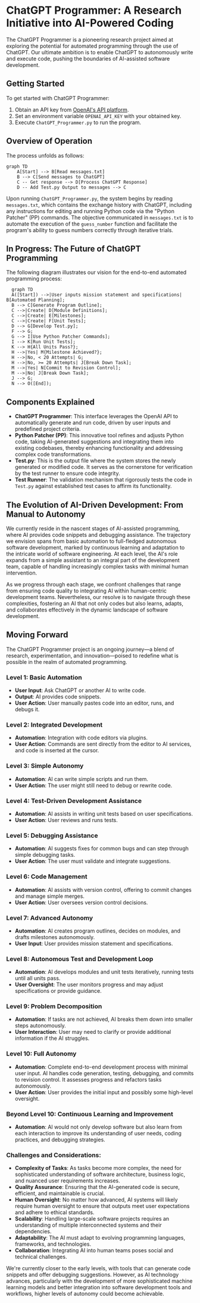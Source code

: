 # ChatGPT Programmer: A Research Initiative into AI-Powered Coding

The ChatGPT Programmer is a pioneering research project aimed at exploring the potential for automated programming through the use of ChatGPT. Our ultimate ambition is to enable ChatGPT to autonomously write and execute code, pushing the boundaries of AI-assisted software development.

## Getting Started

To get started with ChatGPT Programmer:

1. Obtain an API key from [OpenAI's API platform](https://platform.openai.com/api-keys).
2. Set an environment variable `OPENAI_API_KEY` with your obtained key.
3. Execute `ChatGPT_Programmer.py` to run the program.

## Overview of Operation

The process unfolds as follows:

```mermaid
graph TD
    A[Start] --> B[Read messages.txt]
    B --> C[Send messages to ChatGPT]
    C -- Get response --> D[Process ChatGPT Response]
    D -- Add Test.py Output to messages --> C
```

Upon running `ChatGPT_Programmer.py`, the system begins by reading `messages.txt`, which contains the exchange history with ChatGPT, including any instructions for editing and running Python code via the "Python Patcher" (PP) commands. The objective communicated in `messages.txt` is to automate the execution of the `guess_number` function and facilitate the program's ability to guess numbers correctly through iterative trials.

## In Progress: The Future of ChatGPT Programming

The following diagram illustrates our vision for the end-to-end automated programming process:

```mermaid
  graph TD
  A([Start]) -->|User inputs mission statement and specifications| B[Automated Planning];
  B --> C[Generate Program Outline];
  C -->|Create| D[Module Definitions];
  C -->|Create| E[Milestones];
  C -->|Create| F[Unit Tests];
  D --> G[Develop Test.py];
  F --> G;
  G --> I[Use Python Patcher Commands];
  I --> K[Run Unit Tests];
  K --> H{All Units Pass?};
  H -->|Yes| M{Milestone Achieved?};
  H -->|No, < 20 Attempts| G;
  H -->|No, >= 20 Attempts| J[Break Down Task];
  M -->|Yes| N[Commit to Revision Control];
  M -->|No| J[Break Down Task];
  J --> G;
  N --> O([End]);
```

## Components Explained

- **ChatGPT Programmer**: This interface leverages the OpenAI API to automatically generate and run code, driven by user inputs and predefined project criteria.
- **Python Patcher (PP)**: This innovative tool refines and adjusts Python code, taking AI-generated suggestions and integrating them into existing codebases, thereby enhancing functionality and addressing complex code transformations.
- **Test.py**: This is the output file where the system stores the newly generated or modified code. It serves as the cornerstone for verification by the test runner to ensure code integrity.
- **Test Runner**: The validation mechanism that rigorously tests the code in `Test.py` against established test cases to affirm its functionality.

## The Evolution of AI-Driven Development: From Manual to Autonomy

We currently reside in the nascent stages of AI-assisted programming, where AI provides code snippets and debugging assistance. The trajectory we envision spans from basic automation to full-fledged autonomous software development, marked by continuous learning and adaptation to the intricate world of software engineering. At each level, the AI's role expands from a simple assistant to an integral part of the development team, capable of handling increasingly complex tasks with minimal human intervention.

As we progress through each stage, we confront challenges that range from ensuring code quality to integrating AI within human-centric development teams. Nevertheless, our resolve is to navigate through these complexities, fostering an AI that not only codes but also learns, adapts, and collaborates effectively in the dynamic landscape of software development.

## Moving Forward

The ChatGPT Programmer project is an ongoing journey—a blend of research, experimentation, and innovation—poised to redefine what is possible in the realm of automated programming.


### Level 1: Basic Automation
- **User Input**: Ask ChatGPT or another AI to write code.
- **Output**: AI provides code snippets.
- **User Action**: User manually pastes code into an editor, runs, and debugs it.

### Level 2: Integrated Development
- **Automation**: Integration with code editors via plugins.
- **User Action**: Commands are sent directly from the editor to AI services, and code is inserted at the cursor.

### Level 3: Simple Autonomy
- **Automation**: AI can write simple scripts and run them.
- **User Action**: The user might still need to debug or rewrite code.

### Level 4: Test-Driven Development Assistance
- **Automation**: AI assists in writing unit tests based on user specifications.
- **User Action**: User reviews and runs tests.

### Level 5: Debugging Assistance
- **Automation**: AI suggests fixes for common bugs and can step through simple debugging tasks.
- **User Action**: The user must validate and integrate suggestions.

### Level 6: Code Management
- **Automation**: AI assists with version control, offering to commit changes and manage simple merges.
- **User Action**: User oversees version control decisions.

### Level 7: Advanced Autonomy
- **Automation**: AI creates program outlines, decides on modules, and drafts milestones autonomously.
- **User Input**: User provides mission statement and specifications.

### Level 8: Autonomous Test and Development Loop
- **Automation**: AI develops modules and unit tests iteratively, running tests until all units pass.
- **User Oversight**: The user monitors progress and may adjust specifications or provide guidance.

### Level 9: Problem Decomposition
- **Automation**: If tasks are not achieved, AI breaks them down into smaller steps autonomously.
- **User Interaction**: User may need to clarify or provide additional information if the AI struggles.

### Level 10: Full Autonomy
- **Automation**: Complete end-to-end development process with minimal user input. AI handles code generation, testing, debugging, and commits to revision control. It assesses progress and refactors tasks autonomously.
- **User Action**: User provides the initial input and possibly some high-level oversight.

### Beyond Level 10: Continuous Learning and Improvement
- **Automation**: AI would not only develop software but also learn from each interaction to improve its understanding of user needs, coding practices, and debugging strategies.

### Challenges and Considerations:
- **Complexity of Tasks**: As tasks become more complex, the need for sophisticated understanding of software architecture, business logic, and nuanced user requirements increases.
- **Quality Assurance**: Ensuring that the AI-generated code is secure, efficient, and maintainable is crucial.
- **Human Oversight**: No matter how advanced, AI systems will likely require human oversight to ensure that outputs meet user expectations and adhere to ethical standards.
- **Scalability**: Handling large-scale software projects requires an understanding of multiple interconnected systems and their dependencies.
- **Adaptability**: The AI must adapt to evolving programming languages, frameworks, and technologies.
- **Collaboration**: Integrating AI into human teams poses social and technical challenges.

We're currently closer to the early levels, with tools that can generate code snippets and offer debugging suggestions. However, as AI technology advances, particularly with the development of more sophisticated machine learning models and better integration into software development tools and workflows, higher levels of autonomy could become achievable.
